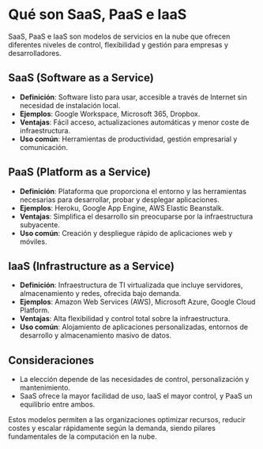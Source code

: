 # Qué son SaaS, PaaS e IaaS

SaaS, PaaS e IaaS son modelos de servicios en la nube que ofrecen diferentes niveles de control, flexibilidad y gestión para empresas y desarrolladores.

## SaaS (Software as a Service)
- **Definición**: Software listo para usar, accesible a través de Internet sin necesidad de instalación local.
- **Ejemplos**: Google Workspace, Microsoft 365, Dropbox.
- **Ventajas**: Fácil acceso, actualizaciones automáticas y menor coste de infraestructura.
- **Uso común**: Herramientas de productividad, gestión empresarial y comunicación.

## PaaS (Platform as a Service)
- **Definición**: Plataforma que proporciona el entorno y las herramientas necesarias para desarrollar, probar y desplegar aplicaciones.
- **Ejemplos**: Heroku, Google App Engine, AWS Elastic Beanstalk.
- **Ventajas**: Simplifica el desarrollo sin preocuparse por la infraestructura subyacente.
- **Uso común**: Creación y despliegue rápido de aplicaciones web y móviles.

## IaaS (Infrastructure as a Service)
- **Definición**: Infraestructura de TI virtualizada que incluye servidores, almacenamiento y redes, ofrecida bajo demanda.
- **Ejemplos**: Amazon Web Services (AWS), Microsoft Azure, Google Cloud Platform.
- **Ventajas**: Alta flexibilidad y control total sobre la infraestructura.
- **Uso común**: Alojamiento de aplicaciones personalizadas, entornos de desarrollo y almacenamiento masivo de datos.

## Consideraciones
- La elección depende de las necesidades de control, personalización y mantenimiento.
- SaaS ofrece la mayor facilidad de uso, IaaS el mayor control, y PaaS un equilibrio entre ambos.

Estos modelos permiten a las organizaciones optimizar recursos, reducir costes y escalar rápidamente según la demanda, siendo pilares fundamentales de la computación en la nube.

